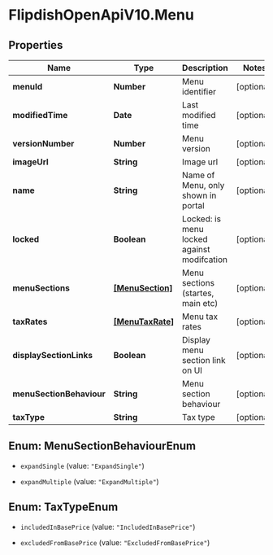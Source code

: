 # FlipdishOpenApiV10.Menu

## Properties
Name | Type | Description | Notes
------------ | ------------- | ------------- | -------------
**menuId** | **Number** | Menu identifier | [optional] 
**modifiedTime** | **Date** | Last modified time | [optional] 
**versionNumber** | **Number** | Menu version | [optional] 
**imageUrl** | **String** | Image url | [optional] 
**name** | **String** | Name of Menu, only shown in portal | [optional] 
**locked** | **Boolean** | Locked: is menu locked against modifcation | [optional] 
**menuSections** | [**[MenuSection]**](MenuSection.md) | Menu sections (startes, main etc) | [optional] 
**taxRates** | [**[MenuTaxRate]**](MenuTaxRate.md) | Menu tax rates | [optional] 
**displaySectionLinks** | **Boolean** | Display menu section link on UI | [optional] 
**menuSectionBehaviour** | **String** | Menu section behaviour | [optional] 
**taxType** | **String** | Tax type | [optional] 


<a name="MenuSectionBehaviourEnum"></a>
## Enum: MenuSectionBehaviourEnum


* `expandSingle` (value: `"ExpandSingle"`)

* `expandMultiple` (value: `"ExpandMultiple"`)




<a name="TaxTypeEnum"></a>
## Enum: TaxTypeEnum


* `includedInBasePrice` (value: `"IncludedInBasePrice"`)

* `excludedFromBasePrice` (value: `"ExcludedFromBasePrice"`)




